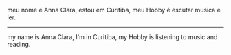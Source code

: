 meu nome é Anna Clara, estou em Curitiba, meu Hobby é escutar musica e ler.
********
my name is Anna Clara, I'm in Curitiba, my Hobby is listening to music and reading.
